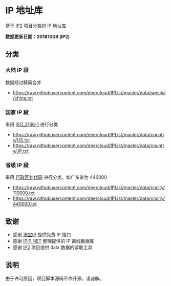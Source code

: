 # IP 地址库

基于 [IP2](https://github.com/metowolf/IP2) 项目分类的 IP 地址库

**数据更新日期：20181008 (IP2)**

## 分类

### 大陆 IP 段

数据经过精简合并

 - https://raw.githubusercontent.com/deercloud/IPList/master/data/special/china.txt

### 国家 IP 段

采用 [ISO_3166-1](https://zh.wikipedia.org/wiki/ISO_3166-1%E4%BA%8C%E4%BD%8D%E5%AD%97%E6%AF%8D%E4%BB%A3%E7%A0%81) 进行分类

 - https://raw.githubusercontent.com/deercloud/IPList/master/data/country/US.txt
 - https://raw.githubusercontent.com/deercloud/IPList/master/data/country/JP.txt

### 省级 IP 段

采用 [行政区划代码](http://www.mca.gov.cn/article/sj/xzqh/2018/201804-12/201804-06041553.html) 进行分类，如广东省为 440000

 - https://raw.githubusercontent.com/deercloud/IPList/master/data/cncity/110000.txt
 - https://raw.githubusercontent.com/deercloud/IPList/master/data/cncity/440000.txt

## 致谢

 - 感谢 [淘宝IP](http://ip.taobao.com/) 提供免费 IP 接口
 - 感谢 [IPIP.NET](https://www.ipip.net/) 整理提供的 IP 离线数据库
 - 感谢 [IP2](https://github.com/metowolf/IP2) 项目提供 datx 数据的读取工具

## 说明

由于许可原因，项目脚本源码不作开源，请谅解。
